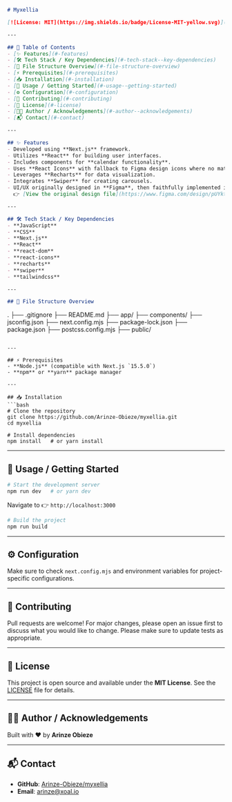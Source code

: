```markdown
# Myxellia

[![License: MIT](https://img.shields.io/badge/License-MIT-yellow.svg)](https://opensource.org/licenses/MIT)

---

## 📑 Table of Contents
- [✨ Features](#-features)
- [🛠 Tech Stack / Key Dependencies](#-tech-stack--key-dependencies)
- [📂 File Structure Overview](#-file-structure-overview)
- [⚡ Prerequisites](#-prerequisites)
- [📥 Installation](#-installation)
- [🚀 Usage / Getting Started](#-usage--getting-started)
- [⚙️ Configuration](#️-configuration)
- [🤝 Contributing](#-contributing)
- [📄 License](#-license)
- [👨‍💻 Author / Acknowledgements](#-author--acknowledgements)
- [📬 Contact](#-contact)

---

## ✨ Features
- Developed using **Next.js** framework.  
- Utilizes **React** for building user interfaces.  
- Includes components for **calendar functionality**.  
- Uses **React Icons** with fallback to Figma design icons where no match exists.  
- Leverages **Recharts** for data visualization.  
- Integrates **Swiper** for creating carousels.  
- UI/UX originally designed in **Figma**, then faithfully implemented in this codebase.  
  👉 [View the original design file](https://www.figma.com/design/pUYktG5jFviKwkUsQgbl5o/Recruitment?node-id=3-60621&t=wl8ANUt3ZthrEtfY-0)  

---

## 🛠 Tech Stack / Key Dependencies
- **JavaScript**
- **CSS**
- **Next.js**
- **React**
- **react-dom**
- **react-icons**
- **recharts**
- **swiper**
- **tailwindcss**

---

## 📂 File Structure Overview
```

.
├── .gitignore
├── README.md
├── app/
├── components/
├── jsconfig.json
├── next.config.mjs
├── package-lock.json
├── package.json
├── postcss.config.mjs
├── public/

````

---

## ⚡ Prerequisites
- **Node.js** (compatible with Next.js `15.5.0`)  
- **npm** or **yarn** package manager  

---

## 📥 Installation
```bash
# Clone the repository
git clone https://github.com/Arinze-Obieze/myxellia.git
cd myxellia

# Install dependencies
npm install   # or yarn install
````

---

## 🚀 Usage / Getting Started

```bash
# Start the development server
npm run dev   # or yarn dev
```

Navigate to 👉 `http://localhost:3000`

```bash
# Build the project
npm run build
```

---

## ⚙️ Configuration

Make sure to check `next.config.mjs` and environment variables for project-specific configurations.

---

## 🤝 Contributing

Pull requests are welcome! For major changes, please open an issue first to discuss what you would like to change.
Please make sure to update tests as appropriate.

---

## 📄 License

This project is open source and available under the **MIT License**.
See the [LICENSE](https://opensource.org/licenses/MIT) file for details.

---

## 👨‍💻 Author / Acknowledgements

Built with ❤️ by **Arinze Obieze**

---

## 📬 Contact

* **GitHub**: [Arinze-Obieze/myxellia](https://github.com/Arinze-Obieze)
* **Email**: [arinze@xoal.io](mailto:arinze@xoal.io)

```
```
